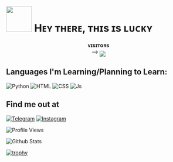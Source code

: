 



<h1> <img src="https://github.com/TEAM-LUCKY/.github/blob/main/resources/codes.webp" width="70px"> Hᴇʏ ᴛʜᴇʀᴇ, ᴛʜɪs ɪs ʟᴜᴄᴋʏ </h1>
<p align="center">
    <b>ᴠɪsɪᴛᴏʀs</b><br>
 -->    <img align="middle" src="https://profile-counter.glitch.me/TEAM-LUCKY/count.svg" />
</p>



## Languages I'm Learning/Planning to Learn:

![Python](https://img.shields.io/badge/Python-3776AB?style=for-the-badge&logo=python&logoColor=white)
![HTML](https://img.shields.io/badge/HTML5-E34F26?style=for-the-badge&logo=html5&logoColor=white)
![CSS](https://img.shields.io/badge/CSS-239120?&style=for-the-badge&logo=css3&logoColor=white)
![Js](https://img.shields.io/badge/JavaScript-323330?style=for-the-badge&logo=javascript&logoColor=F7DF1E)
## Find me out at
[![Telegram](https://img.shields.io/badge/telegram-1b77FF.svg?style=for-the-badge&logo=telegram)](https://t.me/cute_boy701)
[![Instagram](https://img.shields.io/badge/-Instagram-FF90D8?style=for-the-badge&logo=DEV.TO&logoColor=gradientred)](https://www.instagram.com/xx__.ziddi.__xx)


![Profile Views](https://hits.seeyoufarm.com/api/count/incr/badge.svg?url=https://github.com/TEAM-LUCKY/&title=Profile%20Views)

![Github Stats](https://github-readme-stats.vercel.app/api?username=Mrluckyxd&show_icons=true&title_color=fff&icon_color=79ff97&text_color=9f9f9f&bg_color=151515)

[![trophy](https://github-profile-trophy.vercel.app/?username=mrvk1703&theme=monokai)](https://github.com/mrluckyxd/mrluckyxd)

